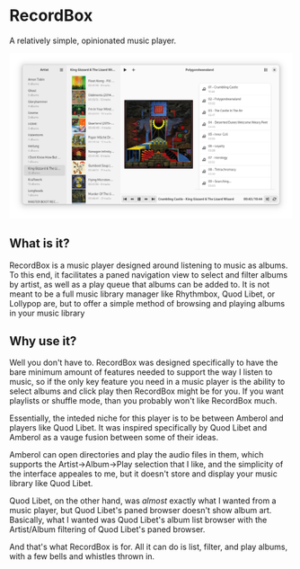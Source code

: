 # RecordBox
A relatively simple, opinionated music player.

![Screenshot of main window](screenshot.png)

## What is it?
RecordBox is a music player designed around listening to music as albums. To this end, it facilitates a paned navigation view to select and filter albums by artist,
as well as a play queue that albums can be added to. It is not meant to be a full music library manager like Rhythmbox, Quod Libet, or Lollypop are, but to offer a simple
method of browsing and playing albums in your music library

## Why use it?
Well you don't have to. RecordBox was designed specifically to have the bare minimum amount of features needed to support the way I listen to music,
so if the only key feature you need in a music player is the ability to select albums and click play then RecordBox might be for you. If you want playlists or shuffle mode,
than you probably won't like RecordBox much.

Essentially, the inteded niche for this player is to be between Amberol and players like Quod Libet. It was inspired
specifically by Quod Libet and Amberol as a vauge fusion between some of their ideas.

Amberol can open directories and play the audio files in them, which supports the Artist->Album->Play selection that I like, and the simplicity of 
the interface appeales to me, but it doesn't store and display your music library like Quod Libet.  

Quod Libet, on the other hand, was _almost_ exactly what I wanted from a music player, but Quod Libet's paned browser
doesn't show album art. Basically, what I wanted was Quod Libet's album list browser with the Artist/Album filtering of Quod Libet's paned browser.

And that's what RecordBox is for. All it can do is list, filter, and play albums, with a few bells and whistles thrown in.

